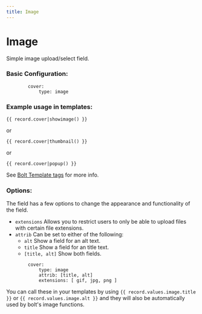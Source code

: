 ```yaml
---
title: Image
---
```

Image
=========

Simple image upload/select field.

### Basic Configuration:

```
        cover:
            type: image
```

### Example usage in templates:

```
{{ record.cover|showimage() }}
```
or
```
{{ record.cover|thumbnail() }}
```
or
```
{{ record.cover|popup() }}
```
See [Bolt Template tags](../templating/templatetags) for more info.

### Options:

The field has a few options to change the appearance and functionality of the
field.

* `extensions` Allows you to restrict users to only be able to upload files with
  certain file extensions.
* `attrib` Can be set to either of the following:
  * `alt` Show a field for an alt text.
  * `title` Show a field for an title text.
  * `[title, alt]` Show both fields.

```
        cover:
            type: image
            attrib: [title, alt]
            extensions: [ gif, jpg, png ]
```

You can call these in your templates by using `{{ record.values.image.title }}`
or `{{ record.values.image.alt }}` and they will also be automatically used by
bolt's image functions.

